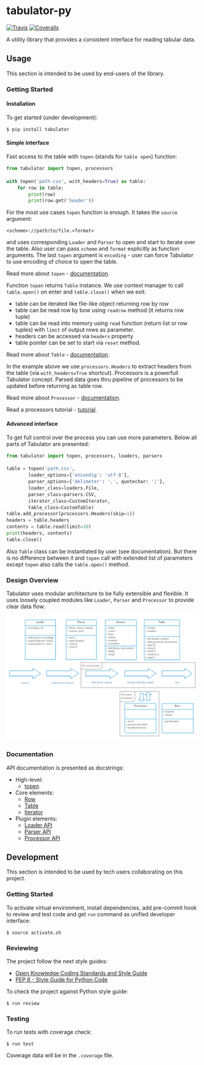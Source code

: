 # tabulator-py

[![Travis](https://img.shields.io/travis/datapackages/tabulator-py.svg)](https://travis-ci.org/datapackages/tabulator-py)
[![Coveralls](http://img.shields.io/coveralls/datapackages/tabulator-py.svg?branch=master)](https://coveralls.io/r/datapackages/tabulator-py?branch=master)

A utility library that provides a consistent interface for reading tabular data.

## Usage

This section is intended to be used by end-users of the library.

### Getting Started

#### Installation

To get started (under development):

```
$ pip install tabulator
```

#### Simple interface

Fast access to the table with `topen` (stands for `table open`) function:

```python
from tabulator import topen, processors

with topen('path.csv', with_headers=True) as table:
    for row in table:
        print(row)
        print(row.get('header'))
```

For the most use cases `topen` function is enough. It takes the
`source` argument:

```
<scheme>://path/to/file.<format>
```
and uses corresponding `Loader` and `Parser` to open and start to iterate
over the table. Also user can pass `scheme` and `format` explicitly
as function arguments. The last `topen` argument is `encoding` - user can force Tabulator
to use encoding of choice to open the table.

Read more about `topen` - [documentation](https://github.com/datapackages/tabulator-py/blob/master/tabulator/topen.py).

Function `topen` returns `Table` instance. We use context manager
to call `table.open()` on enter and `table.close()` when we exit:
- table can be iterated like file-like object returning row by row
- table can be read row by bow using `readrow` method (it returns row tuple)
- table can be read into memory using `read` function (return list or row tuples)
with `limit` of output rows as parameter.
- headers can be accessed via `headers` property
- table pointer can be set to start via `reset` method.

Read more about `Table` - [documentation](https://github.com/datapackages/tabulator-py/blob/master/tabulator/table.py).

In the example above we use `processors.Headers` to extract headers
from the table (via `with_headers=True` shortcut). Processors is a powerfull
Tabulator concept. Parsed data goes thru pipeline of processors to be updated before
returning as table row.

Read more about `Processor` - [documentation](https://github.com/datapackages/tabulator-py/blob/master/tabulator/processors/api.py).

Read a processors tutorial - [tutorial](https://github.com/datapackages/tabulator-py/blob/master/docs/processors.md).

#### Advanced interface

To get full control over the process you can use more parameters.
Below all parts of Tabulator are presented:

```python
from tabulator import topen, processors, loaders, parsers

table = topen('path.csv',
        loader_options={'encondig': 'utf-8'},
        parser_options={'delimeter': ',', quotechar: '|'},
        loader_class=loaders.File,
        parser_class=parsers.CSV,
        iterator_class=CustomIterator,
        table_class=CustomTable)
table.add_processor(processors.Headers(skip=1))
headers = table.headers
contents = table.read(limit=10)
print(headers, contents)
table.close()
```

Also `Table` class can be instantiated by user (see documentation).
But there is no difference between it and `topen` call with extended
list of parameters except `topen` also calls the `table.open()` method.

### Design Overview

Tabulator uses modular architecture to be fully extensible and flexible.
It uses loosely coupled modules like `Loader`, `Parser` and `Processor`
to provide clear data flow.

![diagram](docs/diagram.png)

### Documentation

API documentation is presented as docstrings:
- High-level:
    - [topen](https://github.com/datapackages/tabulator-py/blob/master/tabulator/topen.py)
- Core elements:
    - [Row](https://github.com/datapackages/tabulator-py/blob/master/tabulator/row.py)
    - [Table](https://github.com/datapackages/tabulator-py/blob/master/tabulator/table.py)
    - [Iterator](https://github.com/datapackages/tabulator-py/blob/master/tabulator/iterator.py)
- Plugin elements:
    - [Loader API](https://github.com/datapackages/tabulator-py/blob/master/tabulator/loaders/api.py)
    - [Parser API](https://github.com/datapackages/tabulator-py/blob/master/tabulator/parsers/api.py)
    - [Processor API](https://github.com/datapackages/tabulator-py/blob/master/tabulator/processors/api.py)

## Development

This section is intended to be used by tech users collaborating
on this project.

### Getting Started

To activate virtual environment, install
dependencies, add pre-commit hook to review and test code
and get `run` command as unified developer interface:

```
$ source activate.sh
```

### Reviewing

The project follow the next style guides:
- [Open Knowledge Coding Standards and Style Guide](https://github.com/okfn/coding-standards)
- [PEP 8 - Style Guide for Python Code](https://www.python.org/dev/peps/pep-0008/)

To check the project against Python style guide:

```
$ run review
```

### Testing

To run tests with coverage check:

```
$ run test
```

Coverage data will be in the `.coverage` file.
